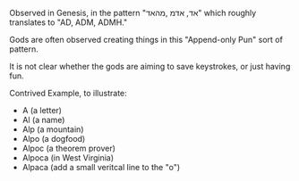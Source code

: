 Observed in Genesis, in the pattern "אד, אדמ ,מהאד" which roughly translates to "AD, ADM, ADMH."

Gods are often observed creating things in this "Append-only Pun" sort of pattern.

It is not clear whether the gods are aiming to save keystrokes, or just having fun.

Contrived Example, to illustrate:
- A (a letter)
- Al (a name)
- Alp (a mountain)
- Alpo (a dogfood)
- Alpoc (a theorem prover)
- Alpoca (in West Virginia)
- Alpaca (add a small veritcal line to the "o")
